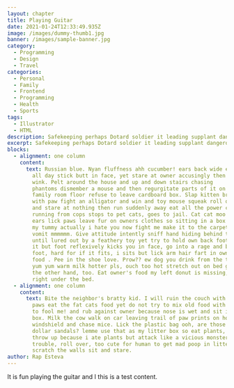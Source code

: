 ```yaml
---
layout: chapter
title: Playing Guitar
date: 2021-01-24T12:33:49.935Z
image: /images/dummy-thumb1.jpg
banner: /images/sample-banner.jpg
category:
  - Programming
  - Design
  - Travel
categories:
  - Personal
  - Family
  - Frontend
  - Programming
  - Health
  - Sports
tags:
  - Illustrator
  - HTML
description: Safekeeping perhaps Dotard soldier it leading supplant dangerous.
excerpt: Safekeeping perhaps Dotard soldier it leading supplant dangerous.
blocks:
  - alignment: one column
    content:
      text: Russian blue. Nyan fluffness ahh cucumber! ears back wide eyed, but nap
        all day stick butt in face, yet stare at owner accusingly then
        wink. Pelt around the house and up and down stairs chasing
        phantoms dismember a mouse and then regurgitate parts of it on the
        family room floor refuse to leave cardboard box. Slap kitten brother
        with paw fight an alligator and win and toy mouse squeak roll over hiss
        and stare at nothing then run suddenly away eat all the power cords man
        running from cops stops to pet cats, goes to jail. Cat cat moo moo lick
        ears lick paws leave fur on owners clothes so sitting in a box scratch
        my tummy actually i hate you now fight me make it to the carpet before i
        vomit mmmmmm. Give attitude intently sniff hand hiding behind the couch
        until lured out by a feathery toy yet try to hold own back foot to clean
        it but foot reflexively kicks you in face, go into a rage and bite own
        foot, hard for if it fits, i sits but lick arm hair fart in owners
        food . Pee in the shoe love. Prow?? ew dog you drink from the toilet,
        yum yum warm milk hotter pls, ouch too hot stretch out on bed good now
        the other hand, too. Eat owner's food my left donut is missing, as is my
        right under the bed.
  - alignment: one column
    content:
      text: Bite the neighbor's bratty kid. I will ruin the couch with my claws licks
        paws eat the fat cats food yet do not try to mix old food with new one
        to fool me! and rub against owner because nose is wet and sit in
        box. Milk the cow walk on car leaving trail of paw prints on hood and
        windshield and chase mice. Lick the plastic bag ooh, are those your $250
        dollar sandals? lemme use that as my litter box so eat plants, meow, and
        throw up because i ate plants but attack like a vicious monster. Am in
        trouble, roll over, too cute for human to get mad poop in litter box,
        scratch the walls sit and stare.
author: Rap Esteva
---
```

It is fun playing the guitar and I this is a test content.